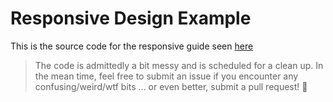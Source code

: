 # Responsive Design Example

This is the source code for the responsive guide seen [here](https://craft.js.org/)

> The code is admittedly a bit messy and is scheduled for a clean up. In the mean time, feel free to submit an issue if you encounter any confusing/weird/wtf bits ... or even better, submit a pull request! :clap:
